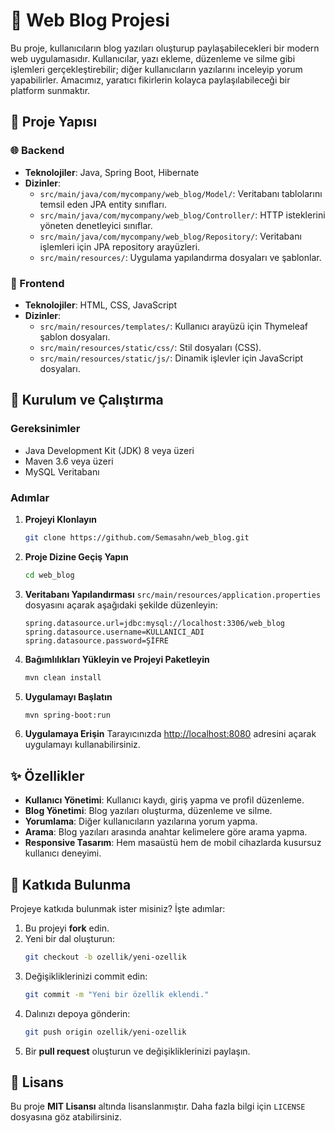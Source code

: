 # 📝 Web Blog Projesi

Bu proje, kullanıcıların blog yazıları oluşturup paylaşabilecekleri bir modern web uygulamasıdır. Kullanıcılar, yazı ekleme, düzenleme ve silme gibi işlemleri gerçekleştirebilir; diğer kullanıcıların yazılarını inceleyip yorum yapabilirler. Amacımız, yaratıcı fikirlerin kolayca paylaşılabileceği bir platform sunmaktır.

## 📂 Proje Yapısı

### 🌐 Backend
- **Teknolojiler**: Java, Spring Boot, Hibernate
- **Dizinler**:
  - `src/main/java/com/mycompany/web_blog/Model/`: Veritabanı tablolarını temsil eden JPA entity sınıfları.
  - `src/main/java/com/mycompany/web_blog/Controller/`: HTTP isteklerini yöneten denetleyici sınıflar.
  - `src/main/java/com/mycompany/web_blog/Repository/`: Veritabanı işlemleri için JPA repository arayüzleri.
  - `src/main/resources/`: Uygulama yapılandırma dosyaları ve şablonlar.

### 🎨 Frontend
- **Teknolojiler**: HTML, CSS, JavaScript
- **Dizinler**:
  - `src/main/resources/templates/`: Kullanıcı arayüzü için Thymeleaf şablon dosyaları.
  - `src/main/resources/static/css/`: Stil dosyaları (CSS).
  - `src/main/resources/static/js/`: Dinamik işlevler için JavaScript dosyaları.

## 🚀 Kurulum ve Çalıştırma

### Gereksinimler
- Java Development Kit (JDK) 8 veya üzeri
- Maven 3.6 veya üzeri
- MySQL Veritabanı

### Adımlar
1. **Projeyi Klonlayın**
   ```bash
   git clone https://github.com/Semasahn/web_blog.git
   ```
2. **Proje Dizine Geçiş Yapın**
   ```bash
   cd web_blog
   ```
3. **Veritabanı Yapılandırması**
   `src/main/resources/application.properties` dosyasını açarak aşağıdaki şekilde düzenleyin:
   ```properties
   spring.datasource.url=jdbc:mysql://localhost:3306/web_blog
   spring.datasource.username=KULLANICI_ADI
   spring.datasource.password=ŞİFRE
   ```
4. **Bağımlılıkları Yükleyin ve Projeyi Paketleyin**
   ```bash
   mvn clean install
   ```
5. **Uygulamayı Başlatın**
   ```bash
   mvn spring-boot:run
   ```
6. **Uygulamaya Erişin**
   Tarayıcınızda [http://localhost:8080](http://localhost:8080) adresini açarak uygulamayı kullanabilirsiniz.

## ✨ Özellikler
- **Kullanıcı Yönetimi**: Kullanıcı kaydı, giriş yapma ve profil düzenleme.
- **Blog Yönetimi**: Blog yazıları oluşturma, düzenleme ve silme.
- **Yorumlama**: Diğer kullanıcıların yazılarına yorum yapma.
- **Arama**: Blog yazıları arasında anahtar kelimelere göre arama yapma.
- **Responsive Tasarım**: Hem masaüstü hem de mobil cihazlarda kusursuz kullanıcı deneyimi.

## 🤝 Katkıda Bulunma
Projeye katkıda bulunmak ister misiniz? İşte adımlar:
1. Bu projeyi **fork** edin.
2. Yeni bir dal oluşturun:
   ```bash
   git checkout -b ozellik/yeni-ozellik
   ```
3. Değişikliklerinizi commit edin:
   ```bash
   git commit -m "Yeni bir özellik eklendi."
   ```
4. Dalınızı depoya gönderin:
   ```bash
   git push origin ozellik/yeni-ozellik
   ```
5. Bir **pull request** oluşturun ve değişikliklerinizi paylaşın.

## 📜 Lisans
Bu proje **MIT Lisansı** altında lisanslanmıştır. Daha fazla bilgi için `LICENSE` dosyasına göz atabilirsiniz.



